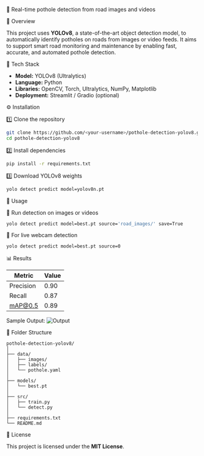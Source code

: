  🚗 Real-time pothole detection from road images and videos

🧠 Overview

This project uses **YOLOv8**, a state-of-the-art object detection model, to automatically identify potholes on roads from images or video feeds. It aims to support smart road monitoring and maintenance by enabling fast, accurate, and automated pothole detection.


 🧰 Tech Stack

* **Model:** YOLOv8 (Ultralytics)
* **Language:** Python
* **Libraries:** OpenCV, Torch, Ultralytics, NumPy, Matplotlib
* **Deployment:** Streamlit / Gradio (optional)

 ⚙️ Installation

1️⃣ Clone the repository

```bash
git clone https://github.com/<your-username>/pothole-detection-yolov8.git
cd pothole-detection-yolov8
```

2️⃣ Install dependencies

```bash
pip install -r requirements.txt
```

 3️⃣ Download YOLOv8 weights

```bash
yolo detect predict model=yolov8n.pt
```



🚀 Usage

🔹 Run detection on images or videos

```bash
yolo detect predict model=best.pt source='road_images/' save=True
```

 🔹 For live webcam detection

```bash
yolo detect predict model=best.pt source=0
```



 📊 Results

| Metric    | Value |
| --------- | ----- |
| Precision | 0.90  |
| Recall    | 0.87  |
| mAP@0.5   | 0.89  |

Sample Output:
![Output](assets/pothole_output.jpg)



 📂 Folder Structure

```
pothole-detection-yolov8/
│
├── data/
│   ├── images/
│   ├── labels/
│   └── pothole.yaml
│
├── models/
│   └── best.pt
│
├── src/
│   ├── train.py
│   └── detect.py
│
├── requirements.txt
└── README.md
```



 🪪 License

This project is licensed under the **MIT License**.



